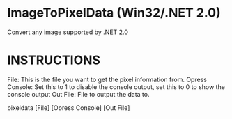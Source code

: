 ImageToPixelData (Win32/.NET 2.0)
================

Convert any image supported by .NET 2.0 

INSTRUCTIONS
================
File: This is the file you want to get the pixel information from.
Opress Console: Set this to 1 to disable the console output, set this to 0 to show the console output
Out File: File to output the data to.

pixeldata [File] [Opress Console] [Out File]
